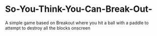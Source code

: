 # So-You-Think-You-Can-Break-Out-
A simple game based on Breakout where you hit a ball with a paddle to attempt to destroy all the blocks onscreen
